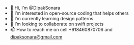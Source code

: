 - 👋 Hi, I’m @DipakSonara
- 👀 I’m interested in open-source coding that helps others
- 🌱 I’m currently learning design patterns
- 💞️ I’m looking to collaborate on swift projects
- 📫 How to reach me on cell +918460870706 and dipaksonara@gmail.com

<!---
DipakSonara/DipakSonara is a ✨ special ✨ repository because its `README.md` (this file) appears on your GitHub profile.
You can click the Preview link to take a look at your changes.
--->
